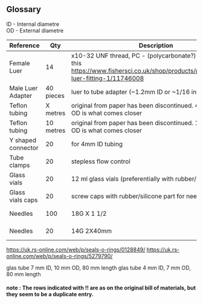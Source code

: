 #

## Glossary

ID - Internal diametre  
OD - External diametre

| Reference | Qty  | Description | supplier  |MPN|Link|
|---|---|---|---|---|---|
|Female Luer | 14  | x10-32 UNF thread, PC - (polycarbonate?) seems to be this <https://www.fishersci.co.uk/shop/products/polycarbonate-luer-fitting-1/11746008> | novodirect   |YO-45501-60|company website leads to <https://www.fishersci.co.uk/gb/en/home.html>|
|Male Luer Adapter| 40 pieces | luer to tube adapter (~1.2mm ID or ~1/16 inch) |Cole-Parmer|15252400 |<https://www.fishersci.co.uk/shop/products/polypropylene-male-luer-adapters-4/15252400>|
|Teflon tubing|X metres|original from paper has been discontinued. 4mm ID 5mm OD is what comes closer |[VWR](https://uk.vwr.com)|DENE3400405|<https://uk.vwr.com/store/product/576865/tubing-ptfe>|
|Teflon tubing|10 metres|original from paper has been discontinued. 1mm ID 2mm OD is what comes closer |[VWR](https://uk.vwr.com)|DENE3400102|<https://uk.vwr.com/store/product/576865/tubing-ptfe>|
|Y shaped connector|20|for 4mm ID tubing|[VWR](https://uk.vwr.com)|229-0723|https://uk.vwr.com/store/catalog/product.jsp?catalog_number=229-0723|
|Tube clamps| 20 |stepless flow control|[VWR](https://uk.vwr.com) |229-0117|<https://uk.vwr.com/store/product/7652160/tubing-clamps-stop-it>|
|Glass vials | 20 |12 ml glass vials (preferentially with rubber/silicone lid) |[VWR](https://uk.vwr.com) | 548-0820|<https://uk.vwr.com/store/catalog/product.jsp?catalog_number=548-0820>|
|Glass vials caps| 20 |screw caps with rubber/silicone part for needle entry |[VWR](https://uk.vwr.com) | 548-3335|<https://uk.vwr.com/store/catalog/product.jsp?catalog_number=548-0820>|
| Needles | 100 |18G X 1 1/2 |[VWR](https://uk.vwr.com) |613-5396|<https://uk.vwr.com/store/product/16614798/hypodermic-needles-aganitm>|
| Needles | 20|14G 2X40mm |[VWR](https://uk.vwr.com) | HSWA8300013707 |<https://uk.vwr.com/store/product/7210520/hypodermic-needles-fine-ject-for-single-use>|

https://uk.rs-online.com/web/p/seals-o-rings/0128849/
https://uk.rs-online.com/web/p/seals-o-rings/5279790/


glas tube 7 mm ID, 10 mm OD, 80 mm length 
glas tube 4 mm ID, 7 mm OD, 80 mm length

#### note : The rows indicated with !! are as on the original bill of materials, but they seem to be a duplicate entry.

